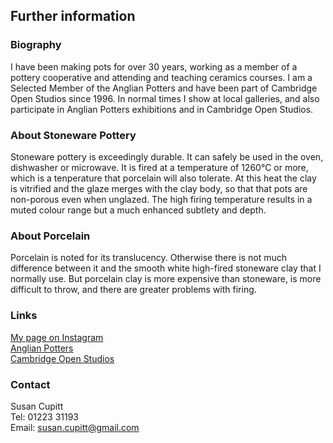 ---
---

## Further information

### Biography

I have been making pots for over 30 years, working as a member of a pottery
cooperative and attending and teaching ceramics courses. I am a Selected
Member of the Anglian Potters and have been part of Cambridge Open Studios
since 1996.  In normal times I show at local galleries, and also participate
in Anglian Potters exhibitions and in Cambridge Open Studios.

### About Stoneware Pottery

Stoneware pottery is exceedingly durable. It can safely be used in the oven,
dishwasher or microwave. It is fired at a temperature of 1260°C or
more, which is a tenperature that porcelain will also tolerate. At this
heat the clay is vitrified and the glaze merges with the clay body, so that
that pots are non-porous even when unglazed. The high firing temperature
results in a muted colour range but a much enhanced subtlety and depth.

### About Porcelain

Porcelain is noted for its translucency. Otherwise there is not much
difference between it and the smooth white high-fired stoneware clay that I
normally use. But porcelain clay is more expensive than stoneware, is more
difficult to throw, and there are greater problems with firing.

### Links

[My page on Instagram](https://www.instagram.com/susan.cupitt)<br/>
[Anglian Potters](http://www.anglianpotters.org.uk)<br/>
[Cambridge Open Studios](http://www.camopenstudios.co.uk)<br/>

### Contact

Susan Cupitt<br/>
Tel: 01223 31193<br/>
Email: [susan.cupitt@gmail.com](mailto:susan.cupitt@gmail.com)

